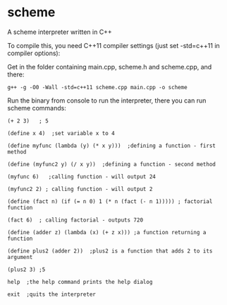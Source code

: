 # scheme
A scheme interpreter written in C++

To compile this, you need C++11 compiler settings (just set -std=c++11 in compiler options):

  Get in the folder containing main.cpp, scheme.h and scheme.cpp, and there:
  
    g++ -g -O0 -Wall -std=c++11 scheme.cpp main.cpp -o scheme

Run the binary from console to run the interpreter, there you can run scheme commands:

    (+ 2 3)   ; 5

    (define x 4)  ;set variable x to 4

    (define myfunc (lambda (y) (* x y)))  ;defining a function - first method

    (define (myfunc2 y) (/ x y))  ;defining a function - second method

    (myfunc 6)   ;calling function - will output 24

    (myfunc2 2) ; calling function - will output 2

    (define (fact n) (if (= n 0) 1 (* n (fact (- n 1))))) ; factorial function

    (fact 6)  ; calling factorial - outputs 720

    (define (adder z) (lambda (x) (+ z x))) ;a function returning a function

    (define plus2 (adder 2))  ;plus2 is a function that adds 2 to its argument

    (plus2 3) ;5

    help  ;the help command prints the help dialog

    exit  ;quits the interpreter
